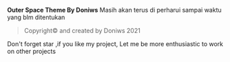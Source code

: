 **Outer Space Theme By Doniws**
Masih akan terus di perharui sampai waktu yang blm ditentukan 

>Copyright© and created by Doniws 2021

Don't forget star ,if you like my project,
Let me be more enthusiastic to work on other projects
